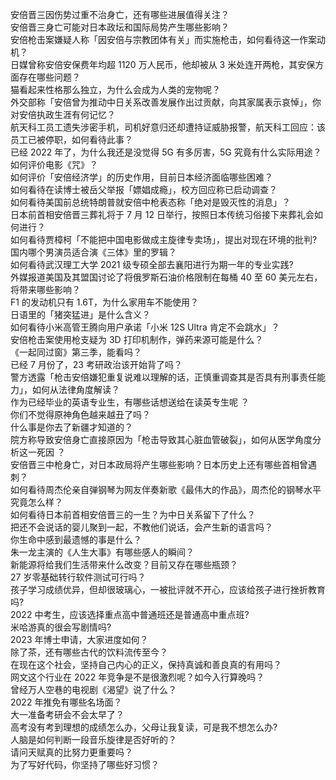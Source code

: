 安倍晋三因伤势过重不治身亡，还有哪些进展值得关注？  
安倍晋三身亡可能对日本政坛和国际局势产生哪些影响？  
安倍枪击案嫌疑人称「因安倍与宗教团体有关」而实施枪击，如何看待这一作案动机？  
日媒曾称安倍安保费年均超 1120 万人民币，他却被从 3 米处连开两枪，其安保方面存在哪些问题？  
猫看起来性格那么独立，为什么会成为人类的宠物呢？  
外交部称「安倍曾为推动中日关系改善发展作出过贡献，向其家属表示哀悼」，你对安倍执政生涯有何记忆？  
航天科工员工遗失涉密手机，司机好意归还却遭持证威胁报警，航天科工回应：该员工已被停职，如何看待此事？  
已经 2022 年了，为什么我还是没觉得 5G 有多厉害，5G 究竟有什么实际用途？  
如何评价电影《咒》？  
如何评价「安倍经济学」的历史作用，目前日本经济面临哪些困难？  
如何看待在读博士被岳父举报「嫖娼成瘾」，校方回应称已启动调查？  
如何看待美国前总统特朗普就安倍中枪表态称「绝对是毁灭性的消息」？  
日本前首相安倍晋三葬礼将于 7 月 12 日举行，按照日本传统习俗接下来葬礼会如何进行？  
如何看待贾樟柯「不能把中国电影做成主旋律专卖场」，提出对现在环境的批判?  
国内哪个男演员适合演《三体》里的罗辑？  
如何看待武汉理工大学 2021 级专硕全部去襄阳进行为期一年的专业实践?  
外媒报道美国及其盟国讨论了将俄罗斯石油价格限制在每桶 40 至 60 美元左右，将带来哪些影响？  
F1 的发动机只有 1.6T，为什么家用车不能使用？  
日语里的「猪突猛进」是什么含义？  
如何看待小米高管王腾向用户承诺「小米 12S Ultra 肯定不会跳水」？  
安倍枪击案使用枪支疑为 3D 打印机制作，弹药来源可能是什么？  
《一起同过窗》第三季，能看吗？  
已经 7 月份了，23 考研政治该开始背了吗？  
警方透露「枪击安倍嫌犯重复说难以理解的话，正慎重调查其是否具有刑事责任能力」，如何从法律角度解读？  
作为已经毕业的英语专业生，有哪些话想送给在读英专生呢 ？  
你们不觉得原神角色越来越丑了吗？  
什么事是你去了新疆才知道的？  
院方称导致安倍身亡直接原因为「枪击导致其心脏血管破裂」，如何从医学角度分析这一死因 ？  
安倍晋三中枪身亡，对日本政局将产生哪些影响？日本历史上还有哪些首相曾遇刺？  
如何看待周杰伦亲自弹钢琴为网友伴奏新歌《最伟大的作品》，周杰伦的钢琴水平究竟怎么样？  
如何看待日本前首相安倍晋三的一生？为中日关系留下了什么？  
把还不会说话的婴儿聚到一起，不教他们说话，会产生新的语言吗？  
你生命中感到最遗憾的事是什么？  
朱一龙主演的《人生大事》有哪些感人的瞬间？  
新能源将给我们生活带来什么改变？目前又存在哪些瓶颈？  
27 岁零基础转行软件测试可行吗？  
孩子学习成绩优异，但却很玻璃心，一被批评就不开心，应该给孩子进行挫折教育吗?  
2022 中考生，应该选择重点高中普通班还是普通高中重点班?  
米哈游真的很会写剧情吗?  
2023 年博士申请，大家进度如何？  
除了茶，还有哪些古代的饮料流传至今？  
在现在这个社会，坚持自己内心的正义，保持真诚和善良真的有用吗？  
网文这个行业在 2022 年竞争是不是很激烈呢？如今入行算晚吗？  
曾经万人空巷的电视剧《渴望》说了什么？  
2022 年推免有哪些名场面？  
大一准备考研会不会太早了？  
高考没有考到理想的成绩怎么办，父母让我复读，可是我不想怎么办?  
人脑是如何判断一段音乐旋律是否好听的？  
请问天赋真的比努力更重要吗？  
为了写好代码，你坚持了哪些好习惯？  
